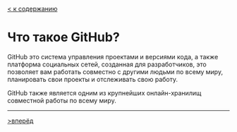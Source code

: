 [< к содержанию](./readme.md)

# Что такое GitHub?

GitHub это система управления проектами и версиями кода, а также платформа социальных сетей, созданная для разработчиков, это позволяет вам работать совместно с другими людьми по всему миру, планировать свои проекты и отслеживать свою работу.

GitHub также является одним из крупнейших онлайн-хранилищ совместной работы по всему миру.

----
[>вперёд](./github-guides.md)